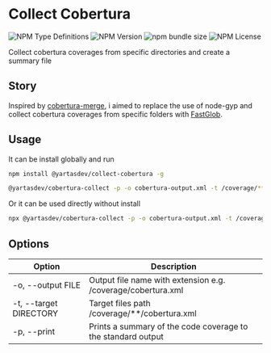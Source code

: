 # Collect Cobertura

![NPM Type Definitions](https://img.shields.io/npm/types/%40yartasdev%2Fcobertura-collect)
![NPM Version](https://img.shields.io/npm/v/%40yartasdev%2Fcobertura-collect)
![npm bundle size](https://img.shields.io/bundlephobia/min/%40yartasdev%2Fcobertura-collect)
![NPM License](https://img.shields.io/npm/l/%40yartasdev%2Fcobertura-collect)


Collect cobertura coverages from specific directories and create a summary file

## Story
Inspired by [cobertura-merge](https://github.com/borremosch/cobertura-merge), i aimed to replace the use of node-gyp and collect cobertura coverages from specific folders with [FastGlob](https://github.com/mrmlnc/fast-glob).

## Usage

It can be install globally and run 

```sh
npm install @yartasdev/collect-cobertura -g
```

```sh
@yartasdev/cobertura-collect -p -o cobertura-output.xml -t /coverage/**/cobertura-coverage.xml
```

Or it can be used directly without install

```sh
npx @yartasdev/cobertura-collect -p -o cobertura-output.xml -t /coverage/**/cobertura-coverage.xml
```

## Options

| Option                  | Description                                                  |
| ----------------------- | ------------------------------------------------------------ |
| -o, --output FILE       | Output file name with extension e.g. /coverage/cobertura.xml |
| -t, --target DIRECTORY  | Target files path /coverage/**/cobertura.xml                 |
| -p, --print             | Prints a summary of the code coverage to the standard output |